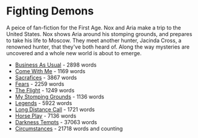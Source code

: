 # Fighting Demons

A peice of fan-fiction for the First Age.  Nox and Aria make a trip to the United States.  Nox shows Aria around his stomping grounds, and prepares to take his life to Moscow.  They meet another hunter, Jacinda Cross, a renowned hunter, that they've both heard of.  Along the way mysteries are uncovered and a whole new world is about to emerge.

* [Business As Usual](001.md) - 2898 words
* [Come With Me](002.md) - 1169 words
* [Sacrafices](003.md) - 3867 words
* [Fears](004.md) - 2259 words
* [The Flight](005.md) - 1249 words
* [My Stomping Grounds](006.md) - 1136 words
* [Legends](007.md) - 5922 words
* [Long Distance Call](007a.md) - 1721 words
* [Horse Play](007n.md) - 7136 words
* [Darkness Tempts](008.md) - 37063 words
* [Circumstances](009.md) - 21718 words and counting